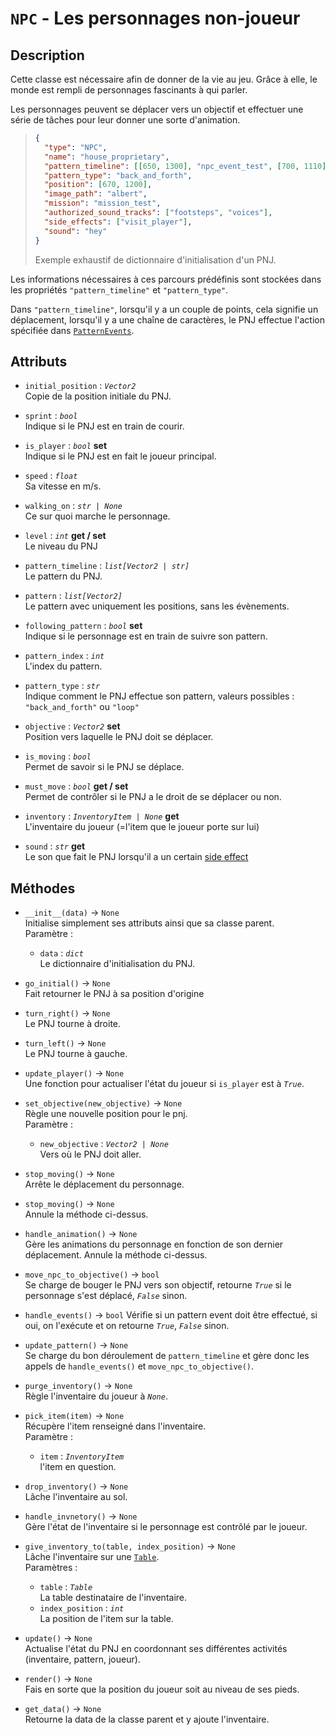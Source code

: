 # `NPC` - Les personnages non-joueur

## Description

Cette classe est nécessaire afin de donner de la vie au jeu.
Grâce à elle, le monde est rempli de personnages fascinants à qui parler.

Les personnages peuvent se déplacer vers un objectif et effectuer une série de tâches pour leur donner une sorte d'animation.

> ```json
> {
> 	"type": "NPC",
> 	"name": "house_proprietary",
> 	"pattern_timeline": [[650, 1300], "npc_event_test", [700, 1110]],
> 	"pattern_type": "back_and_forth",
> 	"position": [670, 1200],
> 	"image_path": "albert",
> 	"mission": "mission_test",
> 	"authorized_sound_tracks": ["footsteps", "voices"],
> 	"side_effects": ["visit_player"],
> 	"sound": "hey"
> }
> ```
> Exemple exhaustif de dictionnaire d'initialisation d'un PNJ.

Les informations nécessaires à ces parcours prédéfinis sont stockées dans les propriétés `"pattern_timeline"` et `"pattern_type"`.

Dans `"pattern_timeline"`, lorsqu'il y a un couple de points, cela signifie un déplacement, lorsqu'il y a une chaîne de caractères, le PNJ effectue l'action spécifiée dans [`PatternEvents`](pattern_events.md).

## Attributs
- `initial_position` : *`Vector2`* \
  Copie de la position initiale du PNJ.
- `sprint` : *`bool`* \
  Indique si le PNJ est en train de courir.
- `is_player` : *`bool`* **set** \
  Indique si le PNJ est en fait le joueur principal.
- `speed` : *`float`* \
  Sa vitesse en m/s.
- `walking_on` : *`str | None`* \
  Ce sur quoi marche le personnage.
- `level` : *`int`* **get / set** \
  Le niveau du PNJ

- `pattern_timeline` : *`list[Vector2 | str]`* \
  Le pattern du PNJ.
- `pattern` : *`list[Vector2]`* \
  Le pattern avec uniquement les positions, sans les évènements.
- `following_pattern` : *`bool`* **set** \
  Indique si le personnage est en train de suivre son pattern.
- `pattern_index` : *`int`* \
  L'index du pattern.
- `pattern_type` : *`str`* \
  Indique comment le PNJ effectue son pattern, valeurs possibles : `"back_and_forth"` ou `"loop"`

- `objective` : *`Vector2`* **set** \
  Position vers laquelle le PNJ doit se déplacer.

- `is_moving` : *`bool`* \
  Permet de savoir si le PNJ se déplace.
- `must_move` : *`bool`* **get / set** \
  Permet de contrôler si le PNJ a le droit de se déplacer ou non.

- `inventory` : *`InventoryItem | None`* **get** \
  L'inventaire du joueur (=l'item que le joueur porte sur lui)
- `sound` : *`str`* **get** \
  Le son que fait le PNJ lorsqu'il a un certain [side effect](../basics/side_effects.md)

## Méthodes
- `__init__(data)` &rarr; `None` \
  Initialise simplement ses attributs ainsi que sa classe parent. \
  Paramètre :
  * `data` : *`dict`* \
  Le dictionnaire d'initialisation du PNJ.

- `go_initial()` &rarr; `None` \
  Fait retourner le PNJ à sa position d'origine

- `turn_right()` &rarr; `None` \
  Le PNJ tourne à droite.

- `turn_left()` &rarr; `None` \
  Le PNJ tourne à gauche.

- `update_player()` &rarr; `None` \
  Une fonction pour actualiser l'état du joueur si `is_player` est à *`True`*.

- `set_objective(new_objective)` &rarr; `None` \
  Règle une nouvelle position pour le pnj. \
  Paramètre :
  * `new_objective` : *`Vector2 | None`* \
  Vers où le PNJ doit aller.

- `stop_moving()` &rarr; `None` \
  Arrête le déplacement du personnage.

- `stop_moving()` &rarr; `None` \
  Annule la méthode ci-dessus.

- `handle_animation()` &rarr; `None` \
  Gère les animations du personnage en fonction de son dernier déplacement.
  Annule la méthode ci-dessus.

- `move_npc_to_objective()` &rarr; `bool` \
  Se charge de bouger le PNJ vers son objectif, retourne *`True`* si le personnage s'est déplacé, *`False`* sinon.

- `handle_events()` &rarr; `bool`
  Vérifie si un pattern event doit être effectué, si oui, on l'exécute et on retourne *`True`*, *`False`* sinon.

- `update_pattern()` &rarr; `None` \
  Se charge du bon déroulement de `pattern_timeline` et gère donc les appels de `handle_events()` et `move_npc_to_objective()`.

- `purge_inventory()` &rarr; `None` \
  Règle l'inventaire du joueur à *`None`*.

- `pick_item(item)` &rarr; `None` \
  Récupère l'item renseigné dans l'inventaire. \
  Paramètre :
  * `item` : *`InventoryItem`* \
  l'item en question.

- `drop_inventory()` &rarr; `None` \
  Lâche l'inventaire au sol.

- `handle_invnetory()` &rarr; `None` \
  Gère l'état de l'inventaire si le personnage est contrôlé par le joueur.

- `give_inventory_to(table, index_position)` &rarr; `None` \
  Lâche l'inventaire sur une [`Table`](table.md). \
  Paramètres :
  * `table` : *`Table`* \
  La table destinataire de l'inventaire.
  * `index_position` : *`int`* \
  La position de l'item sur la table.

- `update()` &rarr; `None` \
  Actualise l'état du PNJ en coordonnant ses différentes activités (inventaire, pattern, joueur).

- `render()` &rarr; `None` \
  Fais en sorte que la position du joueur soit au niveau de ses pieds.

- `get_data()` &rarr; `None` \
  Retourne la data de la classe parent et y ajoute l'inventaire.
